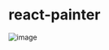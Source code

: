 # react-painter
![image](https://user-images.githubusercontent.com/6092595/128998165-e122e93e-1ae4-49a1-b7b3-9dfc94c061b8.png)
